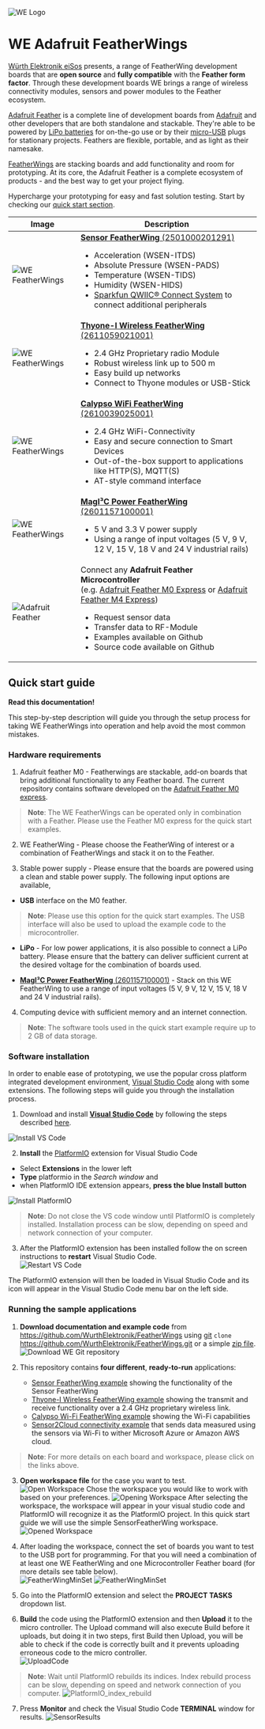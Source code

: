 ![WE Logo](assets/WE_Logo_small_t.png)

# WE Adafruit FeatherWings

[Würth Elektronik eiSos](https://www.we-online.de/web/en/wuerth_elektronik/start.php) presents, a range of FeatherWing development boards that are **open source** and **fully compatible** with the **Feather form factor**. Through these development boards WE brings a range of wireless connectivity modules, sensors and power modules to the Feather ecosystem.

[Adafruit Feather](https://www.adafruit.com/feather) is a complete line of development boards from [Adafruit](https://www.adafruit.com/) and other developers that are both standalone and stackable. They're able to be powered by [LiPo batteries](https://en.wikipedia.org/wiki/Lithium_polymer_battery) for on-the-go use or by their [micro-USB](https://www.we-online.de/katalog/de/em/connectors/input_output_connectors/wr-com) plugs for stationary projects. Feathers are flexible, portable, and as light as their namesake.

[FeatherWings](https://learn.adafruit.com/adafruit-feather/featherwings) are stacking boards and add functionality and room for prototyping. At its core, the Adafruit Feather is a complete ecosystem of products - and the best way to get your project flying.


Hypercharge your prototyping for easy and fast solution testing. 
Start by checking our [quick start section](#Quick-start-guide).

| Image    | Description |
| -------- | ----------- |
|![WE FeatherWings](assets/Stacked-FeatherWings-single-board.png) | [**Sensor FeatherWing** (2501000201291)](/SensorFeatherWing) <ul> <li>Acceleration (WSEN-ITDS)<li>Absolute Pressure (WSEN-PADS)<li>Temperature (WSEN-TIDS)<li>Humidity (WSEN-HIDS)<li>[Sparkfun QWIIC® Connect System](https://www.sparkfun.com/qwiic) to connect additional peripherals </ul> |
|![WE FeatherWings](assets/Stacked-FeatherWings-single-board.png) | [**Thyone-I Wireless FeatherWing** (2611059021001)](/ThyoneWirelessFeatherWing)<ul><li>2.4 GHz Proprietary radio Module<li>Robust wireless link up to 500 m<li>Easy build up networks<li>Connect to Thyone modules or USB-Stick</ul> |
|![WE FeatherWings](assets/Stacked-FeatherWings-single-board.png) | [**Calypso WiFi FeatherWing** (2610039025001)](/CalypsoWiFiFeatherWing)<ul><li>2.4 GHz WiFi-Connectivity <li>Easy and secure connection to Smart Devices<li>Out-of-the-box support to applications like HTTP(S), MQTT(S) <li>AT-style command interface </ul> |
|![WE FeatherWings](assets/Stacked-FeatherWings-single-board.png) | [**MagI³C Power FeatherWing** (2601157100001)](/MagI3CPowerFeatherWing)<ul><li>5 V and 3.3 V power supply<li>Using a range of input voltages (5 V, 9 V, 12 V, 15 V, 18 V and 24 V industrial rails)</ul> |
|![Adafruit Feather](assets/Stacked-FeatherWings-single-board-Mx.png) | Connect any **Adafruit Feather Microcontroller** <br>(e.g. [Adafruit Feather M0 Express](https://www.adafruit.com/product/3403) or [Adafruit Feather M4 Express](https://www.adafruit.com/product/3857))<ul><li>Request sensor data<li>Transfer data to RF-Module<li>Examples available on Github<li>Source code available on Github</ul> |

## Quick start guide

**Read this documentation!**

This step-by-step description will guide you through the setup process for taking WE FeatherWings into operation  and help avoid the most common mistakes.

### Hardware requirements

1. Adafruit feather M0 - Featherwings are stackable, add-on boards that bring additional functionality to any Feather board. The current repository contains software developed on the [Adafruit Feather M0 express](https://www.adafruit.com/product/3403).

>**Note**: The WE FeatherWings can be operated only in combination with a Feather. Please use the Feather M0 express for the quick start examples.

2. WE FeatherWing - Please choose the FeatherWing of interest or a combination of FeatherWings and stack it on to the Feather.

3. Stable power supply - Please ensure that the boards are powered using a clean and stable power supply. The following input options are available,
- **USB** interface on the M0 feather. 
>**Note**: Please use this option for the quick start examples. The USB interface will also be used to upload the example code to the microcontroller.

- **LiPo** - For low power applications, it is also possible to connect a LiPo battery. Please ensure that the battery can deliver sufficient current at the desired voltage for the combination of boards used.

- [**MagI³C Power FeatherWing** (2601157100001)](/MagI3CPowerFeatherWing) - Stack on this WE FeatherWing to use a range of input voltages (5 V, 9 V, 12 V, 15 V, 18 V and 24 V industrial rails).

4. Computing device with sufficient memory and an internet connection. 
>**Note**: The software tools used in the quick start example require up to 2 GB of data storage.


### Software installation
In order to enable ease of prototyping, we use the popular cross platform integrated development environment, [Visual Studio Code](https://code.visualstudio.com/) along with some extensions. The following steps will guide you through the installation process.

1. Download and install **[Visual Studio Code](https://code.visualstudio.com/download)** by following the steps described [here](https://code.visualstudio.com/docs/setup).

![Install VS Code](assets/InstallVSCode.png)

2. **Install** the [PlatformIO](https://platformio.org/install/ide?install=vscode) extension for Visual Studio Code
  - Select **Extensions** in the lower left
  - **Type** platformio in the *Search window* and 
  - when PlatformIO IDE extension appears, **press the blue Install button**

![Install PlatformIO](assets/InstallPlatformIO.png)

> **Note**: Do not close the VS code window until PlatformIO is completely installed.
> Installation process can be slow, depending on speed and network connection of your computer. 

3. After the PlatformIO extension has been installed follow the on screen instructions to **restart** Visual Studio Code.                                                                                               
![Restart VS Code](assets/PlatformIO_Install_finished.png)

The PlatformIO extension will then be loaded in Visual Studio Code and its icon will appear in the Visual Studio Code menu bar on the left side.

### Running the sample applications

1. **Download documentation and example code** from https://github.com/WurthElektronik/FeatherWings using [git](https://git-scm.com/) ``clone`` https://github.com/WurthElektronik/FeatherWings.git or a simple [zip file](https://github.com/WurthElektronik/FeatherWings/archive/main.zip).     
![Download WE Git repository](assets/DownloadGitCode.png)

1. This repository contains **four different**, **ready-to-run** applications:
   - [Sensor FeatherWing example](/SensorFeatherWing/software) showing the functionality of the Sensor FeatherWing
   - [Thyone-I Wireless FeatherWing example](/ThyoneWirelessFeatherWing/software) showing the transmit and receive functionality over a 2.4 GHz proprietary wireless link. 
   - [Calypso Wi-Fi FeatherWing example](/CalypsoWiFiFeatherWing/software) showing the Wi-Fi capabilities
   - [Sensor2Cloud connectivity example](/Sensor2CloudConnectivity) that sends data measured using the sensors via Wi-Fi to wither Microsoft Azure or Amazon AWS cloud.

> **Note**: For more details on each board and workspace, please click on the links above.

3. **Open workspace file** for the case you want to test.                                                    
![Open Workspace](assets/OpenWorkspace.png)
Chose the workspace you would like to work with based on your preferences.
![Opening Workspace](assets/OpeningWorkspace.png)
After selecting the workspace, the workspace will appear in your visual studio code and PlatformIO will recognize it as the PlatformIO project. In this quick start guide we will use the simple SensorFeatherWing workspace.                                           
![Opened Workspace](assets/OpenedWorkspace.png)

4. After loading the workspace, connect the set of boards you want to test to the USB port for programming.
For that you will need a combination of at least one WE FeatherWing and one Microcontroller Feather board (for more details see table below).                                                             
![FeatherWingMinSet](assets/FeatherWing_min.jpg) 
![FeatherWingMinSet](assets/FeatherWing_connect.jpg)

5. Go into the PlatformIO extension and select the **PROJECT TASKS** dropdown list.

6. **Build** the code using the PlatformIO extension and then **Upload** it to the micro controller. The Upload command will also execute Build before it uploads, but doing it in two steps, first Build then Upload, you will be able to check if the code is correctly built and it prevents uploading erroneous code to the micro controller.                         
![UploadCode](assets/VSCode.png)

> **Note**: Wait until PlatformIO rebuilds its indices.
> Index rebuild process can be slow, depending on speed and network connection of you computer.
![PlatformIO_index_rebuild](assets/PlatformIO_index_rebuild.png)

7. Press **Monitor** and check the Visual Studio Code **TERMINAL** window for results.
![SensorResults](assets/SensorWorkspaceResults.png)

